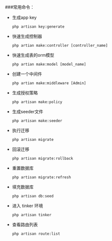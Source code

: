 ###常用命令：
- 生成app key
  
  ```php artisan key:generate```
  
- 快速生成控制器

  ```php artian make:controller [controller_name]```
  
- 快速生成表的orm模型

  ```php artian make:model [model_name]```
  
- 创建一个中间件
  
  ```php artian make:middleware [Admin]```
  
- 生成授权策略

  ```php artisan make:policy```
  
- 生成seeder文件

  ```php artisan make:seeder```
  
- 执行迁移

  ```php artisan migrate```
  
- 回滚迁移

  ```php artisan migrate:rollback```
  
- 重置数据库

  ```php artisan migrate:refresh```
  
- 填充数据库

  ```php artisan db:seed```
  
- 进入 tinker 环境

  ```php artisan tinker```
  
- 查看路由列表

  ```php artisan route:list```
   